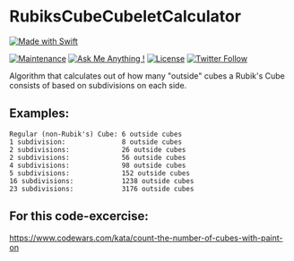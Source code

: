 # RubiksCubeCubeletCalculator

[![Made with Swift](https://img.shields.io/badge/Made_with-Swift-fa7343.svg?logo=swift&style=popout)](https://www.apple.com/swift/)

[![Maintenance](https://img.shields.io/badge/Maintained%3F-no-red.svg)](https://github.com/matthiaszarzecki/RubiksCubeCubeletCalculator/graphs/commit-activity) [![Ask Me Anything !](https://img.shields.io/badge/Ask%20me-anything-1abc9c.svg)](http://www.matthiaszarzecki.com) [![License](https://img.shields.io/badge/License-CC-blue.svg)](https://en.wikipedia.org/wiki/Creative_Commons_license) [![Twitter Follow](https://img.shields.io/twitter/follow/icarustyler.svg?style=social&label=Follow)](https://twitter.com/IcarusTyler)

Algorithm that calculates out of how many "outside" cubes a Rubik's Cube consists of based on subdivisions on each side.

## Examples:

```
Regular (non-Rubik's) Cube: 6 outside cubes
1 subdivision:              8 outside cubes
2 subdivisions:             26 outside cubes
2 subdivisions:             56 outside cubes
4 subdivisions:             98 outside cubes
5 subdivisions:             152 outside cubes
16 subdivisions:            1238 outside cubes
23 subdivisions:            3176 outside cubes
```

## For this code-excercise:
https://www.codewars.com/kata/count-the-number-of-cubes-with-paint-on
